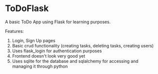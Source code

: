 # ToDoFlask
A basic ToDo App using Flask for learning purposes.

Features:
1) Login, Sign Up pages
2) Basic crud functionality (creating tasks, deleting tasks, creating users)
3) Uses flask_login for authentication purposes
4) Frontend doesn't look very good yet
5) Uses sqlite for the database and sqlalchemy for accessing and managing it through python
